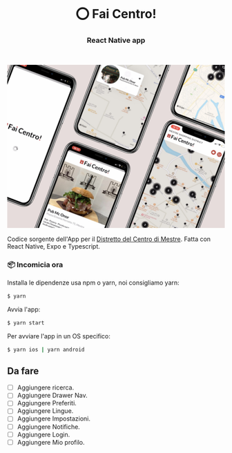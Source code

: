 <h1 align="center">⭕️ Fai Centro!</h1>
<h3 align="center">React Native app</h3>
<br />

![screenshots](https://github.com/bizzarrowebgroup/FaiCentro/blob/master/preview.jpg?raw=true)

Codice sorgente dell'App per il [Distretto del Centro di Mestre](https://www.faicentro.it/).
Fatta con React Native, Expo e Typescript.

### 📦 Incomicia ora

Installa le dipendenze usa npm o yarn, noi consigliamo yarn:

```sh
$ yarn
```

Avvia l'app:

```sh
$ yarn start
```

Per avviare l'app in un OS specifico:

```sh
$ yarn ios | yarn android
```

## Da fare

- [ ] Aggiungere ricerca.
- [ ] Aggiungere Drawer Nav.
- [ ] Aggiungere Preferiti.
- [ ] Aggiungere Lingue.
- [ ] Aggiungere Impostazioni.
- [ ] Aggiungere Notifiche.
- [ ] Aggiungere Login.
- [ ] Aggiungere Mio profilo.